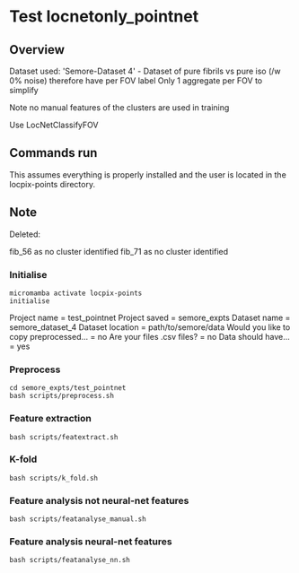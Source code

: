 # Test locnetonly_pointnet

## Overview

Dataset used: 'Semore-Dataset 4' - Dataset of pure fibrils vs pure iso (/w 0% noise) therefore have per FOV label
               Only 1 aggregate per FOV to simplify

Note no manual features of the clusters are used in training

Use LocNetClassifyFOV

## Commands run

This assumes everything is properly installed and the user is located in the locpix-points directory.

## Note

Deleted:

fib_56 as no cluster identified
fib_71 as no cluster identified


### Initialise

```shell
micromamba activate locpix-points
initialise
```

Project name = test_pointnet
Project saved = semore_expts
Dataset name = semore_dataset_4
Dataset location = path/to/semore/data
Would you like to copy preprocessed... = no
Are your files .csv files? = no
Data should have... = yes

### Preprocess

```shell
cd semore_expts/test_pointnet
bash scripts/preprocess.sh
```

### Feature extraction

```shell
bash scripts/featextract.sh
```

### K-fold 

```shell
bash scripts/k_fold.sh
```

### Feature analysis not neural-net features

```shell
bash scripts/featanalyse_manual.sh
```

### Feature analysis neural-net features

```shell
bash scripts/featanalyse_nn.sh
```